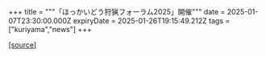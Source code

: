 +++
title = """「ほっかいどう狩猟フォーラム2025」開催"""
date = 2025-01-07T23:30:00.000Z
expiryDate = 2025-01-26T19:15:49.212Z
tags = ["kuriyama","news"]
+++


[[source]](https://www.town.kuriyama.hokkaido.jp/soshiki/50/29925.html)
